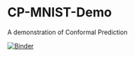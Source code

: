 # CP-MNIST-Demo
A demonstration of Conformal Prediction

[![Binder](https://mybinder.org/badge_logo.svg)](https://mybinder.org/v2/gh/ptocca/CP-MNIST-Demo/master)
